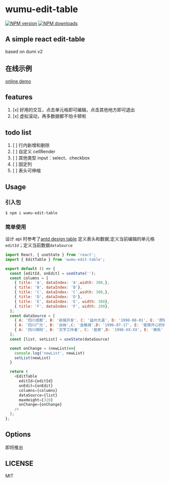 # wumu-edit-table

[![NPM version](https://img.shields.io/npm/v/wumu-edit-table.svg?style=flat)](https://npmjs.org/package/wumu-edit-table)
[![NPM downloads](http://img.shields.io/npm/dm/wumu-edit-table.svg?style=flat)](https://npmjs.org/package/wumu-edit-table)

## A simple react edit-table

based on dumi v2

## 在线示例

[online demo](https://wumusenlin.github.io/wumu-edit-table/components/edit-table)

## features

1. [x] 好用的交互，点击单元格即可编辑，点击其他地方即可退出
2. [x] 虚拟滚动，再多数据都不怕卡顿啦

## todo list

1. [ ] 行内新增和删除
2. [ ] 自定义 cellRender
3. [ ] 其他类型 input：select、checkbox
4. [ ] 固定列
5. [ ] 表头可伸缩

## Usage

### 引入包

```bash
$ npm i wumu-edit-table
```

### 简单使用

设计 api 时参考了[antd design table](https://4x-ant-design.antgroup.com/components/table-cn/#API)
定义表头和数据;定义当前编辑的单元格`editId`；定义当前数据`dataSource`

```javaScript
import React, { useState } from 'react';
import { EditTable } from 'wumu-edit-table';

export default () => {
  const [editId, onEdit] = useState('');
  const columns = [
    { title: 'A', dataIndex: 'A',width: 300,},
    { title: 'B', dataIndex: 'B'},
    { title: 'C', dataIndex: 'C',width: 300,},
    { title: 'D', dataIndex: 'D'},
    { title: 'E', dataIndex: 'E', width: 380},
    { title: 'F', dataIndex: 'F', width: 200},
  ];
  const dataSource = [
    { A: '四川成都', B: '前端开发', C: '益州大道', D: '1998-08-01', E: '攒够10万块钱' },
    { A: '四川广元', B: '出纳',C: '金融城',D: '1996-07-17', E: '能够开心的玩耍' },
    { A: '四川绵阳', B: '文字工作者', C: '居家',D: '1996-XX-XX', E: '佛系' },
  ];
  const [list, setList] = useState(dataSource)

  const onChange = (newList)=>{
    console.log('newList', newList)
    setList(newList)
  }

  return (
    <EditTable
      editId={editId}
      onEdit={onEdit}
      columns={columns}
      dataSource={list}
      maxHeight={320}
      onChange={onChange}
    />
  );
};

```

## Options

即将推出

## LICENSE

MIT
